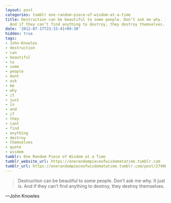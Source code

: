 ```yaml
---
layout: post
categories: tumblr one-random-piece-of-wisdom-at-a-time
title: Destruction can be beautiful to some people. Don’t ask me why. It just is.
  And if they can’t find anything to destroy, they destroy themselves.
date: '2012-07-17T23:15:41+09:30'
hidden: true
tags:
- John-Knowles
- destruction
- can
- beautiful
- to
- some
- people
- dont
- ask
- me
- why
- it
- just
- is
- and
- if
- they
- cant
- find
- anything
- destroy
- themselves
- quote
- wisdom
tumblr: One Random Piece of Wisdom at a Time
tumblr_website_url: https://onerandompieceofwisdomatatime.tumblr.com
tumblr_url: https://onerandompieceofwisdomatatime.tumblr.com/post/27406088115/destruction-can-be-beautiful-to-some-people
---
```

> Destruction can be beautiful to some people. Don’t ask me why. It just is. And if they can’t find anything to destroy, they destroy themselves.

—John Knowles&nbsp;
